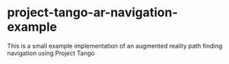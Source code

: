 # project-tango-ar-navigation-example
This is a small example implementation of an augmented reality path finding navigation using Project Tango
